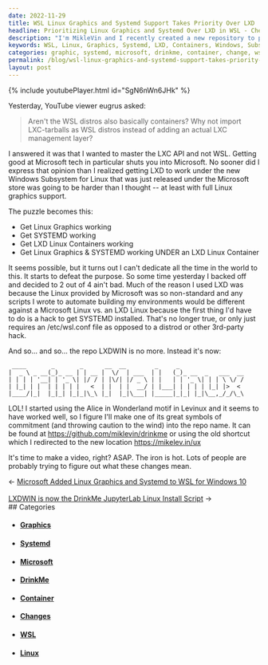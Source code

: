 ```yaml
---
date: 2022-11-29
title: WSL Linux Graphics and Systemd Support Takes Priority Over LXD
headline: Prioritizing Linux Graphics and Systemd Over LXD in WSL - Check Out My Repository 'drinkme'
description: "I'm MikleVin and I recently created a new repository to prioritize getting Linux graphics and SYSTEMD working over LXD Linux Containers in the Windows Subsystem for Linux. Check out my repository 'drinkme' at https://github.com/miklevin/drinkme and stay tuned for my upcoming video to explain these changes."
keywords: WSL, Linux, Graphics, Systemd, LXD, Containers, Windows, Subsystem, MikleVin, Repository, Drinkme, Video, Prioritize, Changes
categories: graphic, systemd, microsoft, drinkme, container, change, wsl, linux
permalink: /blog/wsl-linux-graphics-and-systemd-support-takes-priority-over-lxd/
layout: post
---
```



{% include youtubePlayer.html id="SgN6nWn6JHk" %}

Yesterday, YouTube viewer eugrus asked:

> Aren't the WSL distros also basically containers? Why not import LXC-tarballs
> as WSL distros instead of adding an actual LXC management layer?

I answered it was that I wanted to master the LXC API and not WSL. Getting good
at Microsoft tech in particular shuts you into Microsoft. No sooner did I
express that opinion than I realized getting LXD to work under the new Windows
Subsystem for Linux that was just released under the Microsoft store was going
to be harder than I thought -- at least with full Linux graphics support.

The puzzle becomes this:

- Get Linux Graphics working
- Get SYSTEMD working
- Get LXD Linux Containers working
- Get Linux Graphics & SYSTEMD working UNDER an LXD Linux Container

It seems possible, but it turns out I can't dedicate all the time in the world
to this. It starts to defeat the purpose. So some time yesterday I backed off
and decided to 2 out of 4 ain't bad. Much of the reason I used LXD was because
the Linux provided by Microsoft was so non-standard and any scripts I wrote to
automate building my environments would be different against a Microsoft Linux
vs. an LXD Linux because the first thing I'd have to do is a hack to get
SYSTEMD installed. That's no longer true, or only just requires an
/etc/wsl.conf file as opposed to a distrod or other 3rd-party hack.

And so... and so... the repo LXDWIN is no more. Instead it's now:

     ____       _       _      __  __        _     _
    |  _ \ _ __(_)_ __ | | __ |  \/  | ___  | |   (_)_ __  _   ___  __
    | | | | '__| | '_ \| |/ / | |\/| |/ _ \ | |   | | '_ \| | | \ \/ /
    | |_| | |  | | | | |   <  | |  | |  __/ | |___| | | | | |_| |>  <
    |____/|_|  |_|_| |_|_|\_\ |_|  |_|\___| |_____|_|_| |_|\__,_/_/\_\


LOL! I started using the Alice in Wonderland motif in Levinux and it seems to
have worked well, so I figure I'll make one of its great symbols of commitment
(and throwing caution to the wind) into the repo name. It can be found at
https://github.com/miklevin/drinkme or using the old shortcut which I
redirected to the new location https://mikelev.in/ux

It's time to make a video, right? ASAP. The iron is hot. Lots of people are
probably trying to figure out what these changes mean.


<div class="arrow-links"><div class="post-nav-prev"><span class="arrow">&larr;&nbsp;</span><a href="/blog/microsoft-added-linux-graphics-and-systemd-to-wsl-for-windows-10/">Microsoft Added Linux Graphics and Systemd to WSL for Windows 10</a></div> &nbsp; <div class="post-nav-next"><a href="/blog/lxdwin-is-now-the-drinkme-jupyterlab-linux-install-script/">LXDWIN is now the DrinkMe JupyterLab Linux Install Script</a><span class="arrow">&nbsp;&rarr;</span></div></div>
## Categories

<ul>
<li><h4><a href='/graphic/'>Graphics</a></h4></li>
<li><h4><a href='/systemd/'>Systemd</a></h4></li>
<li><h4><a href='/microsoft/'>Microsoft</a></h4></li>
<li><h4><a href='/drinkme/'>DrinkMe</a></h4></li>
<li><h4><a href='/container/'>Container</a></h4></li>
<li><h4><a href='/change/'>Changes</a></h4></li>
<li><h4><a href='/wsl/'>WSL</a></h4></li>
<li><h4><a href='/linux/'>Linux</a></h4></li></ul>